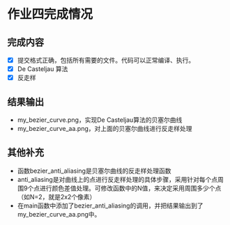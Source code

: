 # 作业四完成情况

## 完成内容

- [x] 提交格式正确，包括所有需要的文件。代码可以正常编译、执行。
- [x] De Casteljau 算法
- [x] 反走样

## 结果输出

- my_bezier_curve.png，实现De Casteljau算法的贝塞尔曲线
- my_bezier_curve_aa.png，对上面的贝塞尔曲线进行反走样处理

## 其他补充

- 函数bezier_anti_aliasing是贝塞尔曲线的反走样处理函数
- anti_aliasing是对曲线上的点进行反走样处理的具体步骤，采用针对每个点周围9个点进行颜色差值处理。可修改函数中的N值，来决定采用周围多少个点（如N=2，就是2x2个像素）
- 在main函数中添加了bezier_anti_aliasing的调用，并把结果输出到了my_bezier_curve_aa.png中。